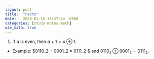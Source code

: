 ```yaml
---
layout: post
title:  "Facts"
date:   2020-01-16 13:37:34 -0500
categories: [study notes math]
use_math: true
---
```


1. If $a$ is even, then $a + 1 = a \oplus 1$.
  - Example: $0110_2 + 0001_2 = 0111_2 $ and $0110_2 \oplus 0001_2 = 0111_2$.